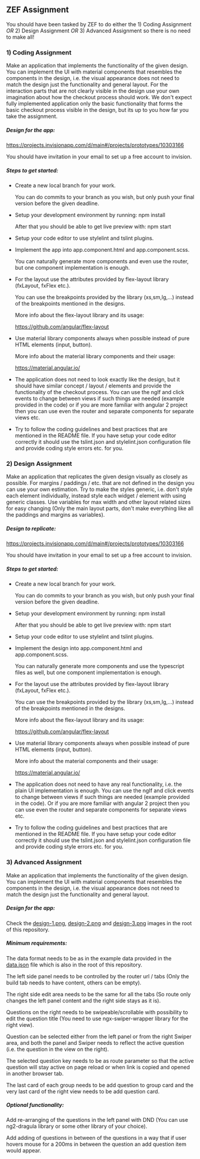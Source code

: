 ZEF Assignment
---------------

You should have been tasked by ZEF to do either the 1) Coding Assignment *OR* 2) Design Assignment *OR* 3) Advanced Assignment so there is no need to make all!

### 1) Coding Assignment

Make an application that implements the functionality of the given design. You can implement the UI with material components that resembles the components in the design, i.e. the visual appearance does not need to match the design just the functionality and general layout. For the interaction parts that are not clearly visible in the design use your own imagination about how the checkout process should work. We don't expect fully implemented application only the basic functionality that forms the basic checkout process visible in the design, but its up to you how far you take the assignment.

##### Design for the app:

  https://projects.invisionapp.com/d/main#/projects/prototypes/10303166

  You should have invitation in your email to set up a free account to invision.

##### Steps to get started:

  - Create a new local branch for your work.

    You can do commits to your branch as you wish, but only push your final version before the given deadline.

  - Setup your development environment by running: npm install

    After that you should be able to get live preview with: npm start

  - Setup your code editor to use stylelint and tslint plugins.

  - Implement the app into app.component.html and app.component.scss.

    You can naturally generate more components and even use the router, but one component implementation is enough.

  - For the layout use the attributes provided by flex-layout library (fxLayout, fxFlex etc.).

    You can use the breakpoints provided by the library (xs,sm,lg,...) instead of the breakpoints mentioned in the designs.

    More info about the flex-layout library and its usage:

    https://github.com/angular/flex-layout

  - Use material library components always when possible instead of pure HTML elements (input, button).

    More info about the material library components and their usage:

    https://material.angular.io/

  - The application does not need to look exactly like the design, but it should have similar concept / layout / elements and provide the functionality of the checkout process. You can use the ngIf and click events to change between views if such things are needed (example provided in the code) or if you are more familiar with angular 2 project then you can use even the router and separate components for separate views etc.

  - Try to follow the coding guidelines and best practices that are mentioned in the README file. If you have setup your code editor correctly it should use the tslint.json and stylelint.json configuration file and provide
    coding style errors etc. for you.

### 2) Design Assignment

Make an application that replicates the given design visually as closely as possible. For margins / paddings / etc. that are not defined in the design you can use your own estimation. Try to make the styles generic, i.e. don't style each element individually, instead style each widget / element with using generic classes. Use variables for max width and other layout related sizes for easy changing (Only the main layout parts, don't make everything like all the paddings and margins as variables).

##### Design to replicate:

  https://projects.invisionapp.com/d/main#/projects/prototypes/10303166

  You should have invitation in your email to set up a free account to invision.

##### Steps to get started:

  - Create a new local branch for your work.

    You can do commits to your branch as you wish, but only push your final version before the given deadline.

  - Setup your development environment by running: npm install

    After that you should be able to get live preview with: npm start

  - Setup your code editor to use stylelint and tslint plugins.

  - Implement the design into app.component.html and app.component.scss.

    You can naturally generate more components and use the typescript files as well, but one component implementation is enough.

  - For the layout use the attributes provided by flex-layout library (fxLayout, fxFlex etc.).

    You can use the breakpoints provided by the library (xs,sm,lg,...) instead of the breakpoints mentioned in the designs.

    More info about the flex-layout library and its usage:

    https://github.com/angular/flex-layout

  - Use material library components always when possible instead of pure HTML elements (input, button).

    More info about the material components and their usage:

    https://material.angular.io/

  - The application does not need to have any real functionality, i.e. the plain UI implementation is enough. You can use the ngIf and click events to change between views if such things are needed (example provided in the code). Or if you are more familiar with angular 2 project then you can use even the router and separate components for separate views etc.

  - Try to follow the coding guidelines and best practices that are mentioned in the README file. If you have setup your code editor correctly it should use the tslint.json and stylelint.json configuration file and provide coding style errors etc. for you.

### 3) Advanced Assignment

Make an application that implements the functionality of the given design. You can implement the UI with material components that resembles the components in the design, i.e. the visual appearance does not need to match the design just the functionality and general layout. 

##### Design for the app:

  Check the [design-1.png](https://github.com/zefoy/zef-assignment/blob/master/design-1.png), [design-2.png](https://github.com/zefoy/zef-assignment/blob/master/design-2.png) and [design-3.png](https://github.com/zefoy/zef-assignment/blob/master/design-3.png) images in the root of this repository.

##### Minimum requirements:

  The data format needs to be as in the example data provided in the [data.json](https://github.com/zefoy/zef-assignment/blob/master/data.json) file which is also in the root of this repository.

  The left side panel needs to be controlled by the router url / tabs (Only the build tab needs to have content, others can be empty).

  The right side edit area needs to be the same for all the tabs (So route only changes the left panel content and the right side stays as it is).

  Questions on the right needs to be swipeable/scrollable with possibility to edit the question title (You need to use ngx-swiper-wrapper library for the right view).

  Question can be selected either from the left panel or from the right Swiper area, and both the panel and Swiper needs to reflect the active question (i.e. the question in the view on the right).

  The selected question key needs to be as route parameter so that the active question will stay active on page reload or when link is copied and opened in another browser tab.

  The last card of each group needs to be add question to group card and the very last card of the right view needs to be add question card.

##### Optional functionality:

  Add re-arranging of the questions in the left panel with DND (You can use ng2-dragula library or some other library of your choice).

  Add adding of questions in between of the questions in a way that if user hovers mouse for a 200ms in between the question an add question item would appear.

